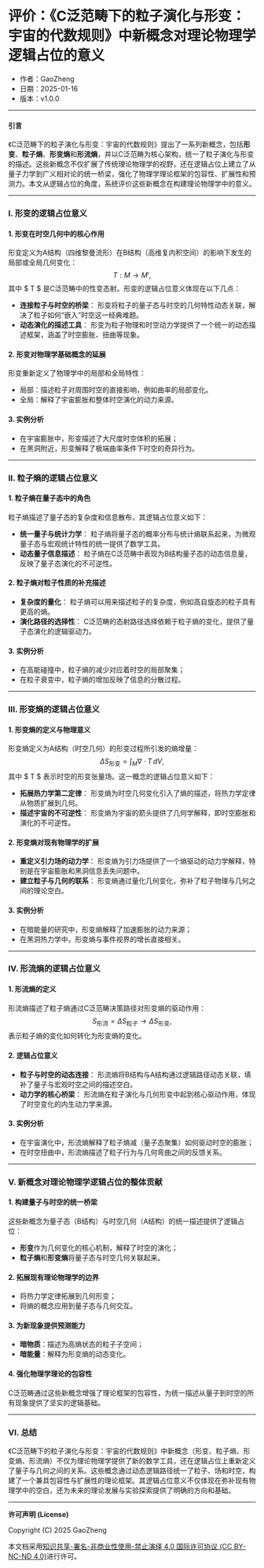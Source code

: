 # **评价：《C泛范畴下的粒子演化与形变：宇宙的代数规则》中新概念对理论物理学逻辑占位的意义**

- 作者：GaoZheng
- 日期：2025-01-16
- 版本：v1.0.0

---

#### **引言**

《C泛范畴下的粒子演化与形变：宇宙的代数规则》提出了一系列新概念，包括**形变**、**粒子熵**、**形变熵**和**形流熵**，并以C泛范畴为核心架构，统一了粒子演化与形变的描述。这些新概念不仅扩展了传统理论物理学的视野，还在逻辑占位上建立了从量子力学到广义相对论的统一桥梁，强化了物理学理论框架的包容性、扩展性和预测力。本文从逻辑占位的角度，系统评价这些新概念在构建理论物理学中的意义。

---

### **I. 形变的逻辑占位意义**

#### **1. 形变在时空几何中的核心作用**
形变定义为A结构（四维黎曼流形）在B结构（高维复内积空间）的影响下发生的局部或全局几何变化：
$$
T : M \to M',
$$
其中 $ T $ 是C泛范畴中的性变态射。形变的逻辑占位意义体现在以下几点：
- **连接粒子与时空的桥梁**：
  形变将粒子的量子态与时空的几何特性动态关联，解决了粒子如何“嵌入”时空这一经典难题。
- **动态演化的描述工具**：
  形变为粒子物理和时空动力学提供了一个统一的动态描述框架，涵盖了时空膨胀、扭曲等现象。

#### **2. 形变对物理学基础概念的延展**
形变重新定义了物理学中的局部和全局特性：
- 局部：描述粒子对周围时空的直接影响，例如曲率的局部变化。
- 全局：解释了宇宙膨胀和整体时空演化的动力来源。

#### **3. 实例分析**
- 在宇宙膨胀中，形变描述了大尺度时空体积的拓展；
- 在黑洞附近，形变解释了极端曲率条件下时空的奇异行为。

---

### **II. 粒子熵的逻辑占位意义**

#### **1. 粒子熵在量子态中的角色**
粒子熵描述了量子态的复杂度和信息散布，其逻辑占位意义如下：
- **统一量子与统计力学**：
  粒子熵将量子态的概率分布与统计熵联系起来，为微观量子态与宏观统计特性的统一提供了数学工具。
- **动态量子信息描述**：
  粒子熵在C泛范畴中表现为B结构量子态的动态信息量，反映了量子态演化的不可逆性。

#### **2. 粒子熵对粒子性质的补充描述**
- **复杂度的量化**：
  粒子熵可以用来描述粒子的复杂度，例如高自旋态的粒子具有更高的熵。
- **演化路径的选择性**：
  C泛范畴的态射路径选择依赖于粒子熵的变化，提供了量子态演化的逻辑驱动力。

#### **3. 实例分析**
- 在高能碰撞中，粒子熵的减少对应着时空的局部聚集；
- 在粒子衰变中，粒子熵的增加反映了信息的分散过程。

---

### **III. 形变熵的逻辑占位意义**

#### **1. 形变熵的定义与物理意义**
形变熵定义为A结构（时空几何）的形变过程所引发的熵增量：
$$
\Delta S_{\text{形变}} = \int_{M} \nabla \cdot T \, dV,
$$
其中 $ T $ 表示时空的形变张量场。这一概念的逻辑占位意义如下：
- **拓展热力学第二定律**：
  形变熵为时空几何变化引入了熵的描述，将热力学定律从物质扩展到几何。
- **描述宇宙的不可逆性**：
  形变熵为宇宙的箭头提供了几何学解释，即时空膨胀和演化的不可逆性。

#### **2. 形变熵对现有物理学的扩展**
- **重定义引力场的动力学**：
  形变熵为引力场提供了一个熵驱动的动力学解释，特别是在宇宙膨胀和黑洞信息丢失问题中。
- **建立粒子与几何的联系**：
  形变熵通过量化几何变化，弥补了粒子物理与几何之间的理论空白。

#### **3. 实例分析**
- 在暗能量的研究中，形变熵解释了加速膨胀的动力来源；
- 在黑洞热力学中，形变熵与事件视界的增长直接相关。

---

### **IV. 形流熵的逻辑占位意义**

#### **1. 形流熵的定义**
形流熵描述了粒子熵通过C泛范畴决策路径对形变熵的驱动作用：
$$
S_{\text{形流}} = \Delta S_{\text{粒子}} \to \Delta S_{\text{形变}},
$$
表示粒子熵的变化如何转化为形变熵的变化。

#### **2. 逻辑占位意义**
- **粒子与时空的动态连接**：
  形流熵将B结构与A结构通过逻辑路径动态关联，填补了量子与宏观时空之间的描述空白。
- **动力学的核心桥梁**：
  形流熵在粒子演化与几何形变中起到核心驱动作用，体现了时空变化的内生动力学来源。

#### **3. 实例分析**
- 在宇宙演化中，形流熵解释了粒子熵减（量子态聚集）如何驱动时空的膨胀；
- 在时空扭曲中，形流熵描述了粒子行为与几何弯曲之间的反馈关系。

---

### **V. 新概念对理论物理学逻辑占位的整体贡献**

#### **1. 构建量子与时空的统一桥梁**
这些新概念为量子态（B结构）与时空几何（A结构）的统一描述提供了逻辑占位：
- **形变**作为几何变化的核心机制，解释了时空的演化；
- **粒子熵**和**形变熵**将量子态与时空几何关联起来。

#### **2. 拓展现有理论物理学的边界**
- 将热力学定律拓展到几何形变；
- 将熵的概念应用到量子态与几何交互。

#### **3. 为新现象提供预测能力**
- **暗物质**：描述为高熵状态的粒子子空间；
- **暗能量**：解释为形变熵的动态变化。

#### **4. 强化物理学理论的包容性**
C泛范畴通过这些新概念增强了理论框架的包容性，为统一描述从量子到时空的所有现象提供了坚实的逻辑基础。

---

### **VI. 总结**

《C泛范畴下的粒子演化与形变：宇宙的代数规则》中新概念（形变、粒子熵、形变熵、形流熵）不仅为理论物理学提供了新的数学工具，还在逻辑占位上重新定义了量子与几何之间的关系。这些概念通过动态逻辑路径统一了粒子、场和时空，构建了一个兼具包容性与扩展性的理论框架。其逻辑占位意义不仅体现在弥补现有物理学中的空白，还为未来的理论发展与实验探索提供了明确的方向和基础。

---

**许可声明 (License)**

Copyright (C) 2025 GaoZheng 

本文档采用[知识共享-署名-非商业性使用-禁止演绎 4.0 国际许可协议 (CC BY-NC-ND 4.0)](https://creativecommons.org/licenses/by-nc-nd/4.0/deed.zh-Hans)进行许可。
